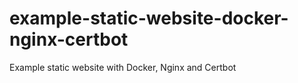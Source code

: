 # example-static-website-docker-nginx-certbot
 Example static website with Docker, Nginx and Certbot
